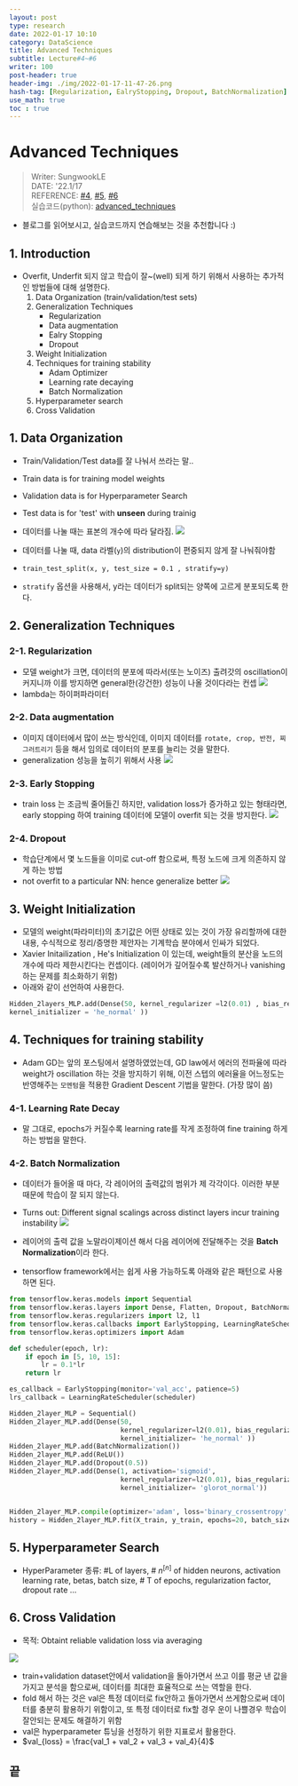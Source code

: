 ```yaml
---
layout: post
type: research
date: 2022-01-17 10:10
category: DataScience
title: Advanced Techniques
subtitle: Lecture#4~#6
writer: 100
post-header: true  
header-img: ./img/2022-01-17-11-47-26.png
hash-tag: [Regularization, EalryStopping, Dropout, BatchNormalization]
use_math: true
toc : true
---
```


# Advanced Techniques
> Writer: SungwookLE    
> DATE: '22.1/17   
> REFERENCE: [#4](./img/LS4.pdf), [#5](./img/LS5.pdf), [#6](./img/LS6.pdf)  
> 실습코드(python): [advanced_techniques](./img/keras_with_advanced.py)  
- 블로그를 읽어보시고, 실습코드까지 연습해보는 것을 추천합니다 :)


## 1. Introduction
- Overfit, Underfit 되지 않고 학습이 잘~(well) 되게 하기 위해서 사용하는 추가적인 방법들에 대해 설명한다.
     1. Data Organization (train/validation/test sets)
     2. Generalization Techniques
        - Regularization
        - Data augmentation
        - Ealry Stopping
        - Dropout
     3. Weight Initialization
     4. Techniques for training stability
        - Adam Optimizer
        - Learning rate decaying
        - Batch Normalization
     5. Hyperparameter search
     6. Cross Validation


## 1. Data Organization
- Train/Validation/Test data를 잘 나눠서 쓰라는 말..
- Train data is for training model weights
- Validation data is for Hyperparameter Search
- Test data is for 'test' with **unseen** during trainig
- 데이터를 나눌 때는 표본의 개수에 따라 달라짐.
![](./img/2022-01-17-11-30-58.png)

- 데이터를 나눌 때, data 라벨(`y`)의 distribution이 편중되지 않게 잘 나눠줘야함
- `train_test_split(x, y, test_size = 0.1 , stratify=y)`
- `stratify` 옵션을 사용해서, y라는 데이터가 split되는 양쪽에 고르게 분포되도록 한다.


## 2. Generalization Techniques

### 2-1. Regularization
- 모델 weight가 크면, 데이터의 분포에 따라서(또는 노이즈) 출려갓의 oscillation이 커지니까 이를 방지하면 general한(강건한) 성능이 나올 것이다라는 컨셉
![](./img/2022-01-17-11-41-30.png)
- lambda는 하이퍼파라미터

### 2-2. Data augmentation
- 이미지 데이터에서 많이 쓰는 방식인데, 이미지 데이터를 `rotate, crop, 반전, 찌그러트리기` 등을 해서 임의로 데이터의 분포를 늘리는 것을 말한다.
- generalization 성능을 높히기 위해서 사용
![](./img/2022-01-17-11-44-01.png)

### 2-3. Early Stopping
- train loss 는 조금씩 줄어들긴 하지만, validation loss가 증가하고 있는 형태라면, early stopping 하여 training 데이터에 모델이 overfit 되는 것을 방지한다.
![](./img/2022-01-17-11-45-00.png)

### 2-4. Dropout
- 학습단계에서 몇 노드들을 이미로 cut-off 함으로써, 특정 노드에 크게 의존하지 않게 하는 방법
- not overfit to a particular NN: hence generalize better
![](./img/2022-01-17-11-47-26.png)


## 3. Weight Initialization
- 모델의 weight(파라미터)의 초기값은 어떤 상태로 있는 것이 가장 유리할까에 대한 내용, 수식적으로 정리/증명한 제안자는 기계학습 분야에서 인싸가 되었다.
- Xavier Initailization , He's Initialization 이 있는데, weight들의 분산을 노드의 개수에 따라 제한시킨다는 컨셉이다. (레이어가 깊어질수록 발산하거나 vanishing 하는 문제를 최소화하기 위함)
- 아래와 같이 선언하여 사용한다.

```python
Hidden_2layers_MLP.add(Dense(50, kernel_regularizer =l2(0.01) , bias_regularizer=l1(0.01), 
kernel_initializer = 'he_normal' ))
```

## 4. Techniques for training stability
- Adam GD는 앞의 포스팅에서 설명하였었는데, GD law에서 에러의 전파율에 따라 weight가 oscillation 하는 것을 방지하기 위해, 이전 스텝의 에러율을 어느정도는 반영해주는 `모멘텀`을 적용한 Gradient Descent 기법을 말한다. (가장 많이 씀)

### 4-1. Learning Rate Decay
- 말 그대로, epochs가 커질수록 learning rate를 작게 조정하여 fine training 하게 하는 방법을 말한다.

### 4-2. Batch Normalization
- 데이터가 들어올 때 마다, 각 레이어의 출력값의 범위가 제 각각이다. 이러한 부분 때문에 학습이 잘 되지 않는다.
- Turns out: Different signal scalings across distinct layers incur training instability
![](./img/2022-01-17-12-00-47.png)
- 레이어의 출력 값을 노말라이제이션 해서 다음 레이어에 전달해주는 것을 **Batch Normalization**이라 한다.

- tensorflow framework에서는 쉽게 사용 가능하도록 아래와 같은 패턴으로 사용하면 된다.

```python
from tensorflow.keras.models import Sequential
from tensorflow.keras.layers import Dense, Flatten, Dropout, BatchNormalization, ReLU
from tensorflow.keras.regularizers import l2, l1
from tensorflow.keras.callbacks import EarlyStopping, LearningRateScheduler
from tensorflow.keras.optimizers import Adam

def scheduler(epoch, lr):
    if epoch in [5, 10, 15]:
        lr = 0.1*lr
    return lr

es_callback = EarlyStopping(monitor='val_acc', patience=5)
lrs_callback = LearningRateScheduler(scheduler)

Hidden_2layer_MLP = Sequential()
Hidden_2layer_MLP.add(Dense(50, 
                            kernel_regularizer=l2(0.01), bias_regularizer=l1(0.01),
                            kernel_initializer= 'he_normal' ))
Hidden_2layer_MLP.add(BatchNormalization())
Hidden_2layer_MLP.add(ReLU())
Hidden_2layer_MLP.add(Dropout(0.5))
Hidden_2layer_MLP.add(Dense(1, activation='sigmoid',
                            kernel_regularizer=l2(0.01), bias_regularizer=l1(0.01),
                            kernel_initializer= 'glorot_normal'))


Hidden_2layer_MLP.compile(optimizer='adam', loss='binary_crossentropy', metrics=['acc'])
history = Hidden_2layer_MLP.fit(X_train, y_train, epochs=20, batch_size=128, shuffle=True, callbacks=[es_callback, lrs_callback], validation_data = (X_val, y_val))
```
## 5. Hyperparameter Search

- HyperParameter 종류: #L of layers, # $n^{[n]}$ of hidden neurons, activation learning rate, betas, batch size, # T of epochs, regularization factor, dropout rate ...


## 6. Cross Validation
- 목적: Obtaint reliable validation loss via averaging

![](./img/2022-01-17-12-06-15.png)

- train+validation dataset안에서 validation을 돌아가면서 쓰고 이를 평균 낸 값을 가지고 분석을 함으로써, 데이터를 최대한 효율적으로 쓰는 역할을 한다.
- fold 해서 하는 것은 val은 특정 데이터로 fix안하고 돌아가면서 쓰게함으로써 데이터를 충분히 활용하기 위함이고, 또 특정 데이터로 fix할 경우 운이 나쁠경우 학습이 잘안되는 문제도 해결하기 위함
- val은 hyperparameter 튜닝을 선정하기 위한 지표로서 활용한다.
- $val_{loss} = \frac{val_1 + val_2 + val_3 + val_4}{4}$

## 끝